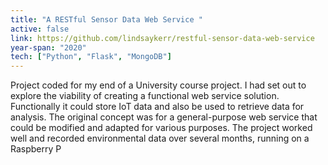 ```yaml
---
title: "A RESTful Sensor Data Web Service "
active: false 
link: https://github.com/lindsaykerr/restful-sensor-data-web-service
year-span: "2020"
tech: ["Python", "Flask", "MongoDB"]
---
```


Project coded for my end of a University course project. I had set out to explore the viability of creating a functional web service solution. Functionally it could store IoT data and also be used to retrieve data for analysis. The original concept was for a general-purpose web service that could be modified and adapted for various purposes. The project worked well and recorded environmental data over several months, running on a Raspberry P
